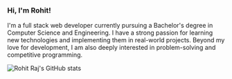 ### Hi, I'm Rohit!

I'm a full stack web developer currently pursuing a Bachelor's degree in Computer Science and Engineering. I have a strong passion for learning new technologies and implementing them in real-world projects. Beyond my love for development, I am also deeply interested in problem-solving and competitive programming.

![Rohit Raj's GitHub stats](https://github-readme-stats.vercel.app/api?username=rohitraj003&show_icons=true&theme=radical)
